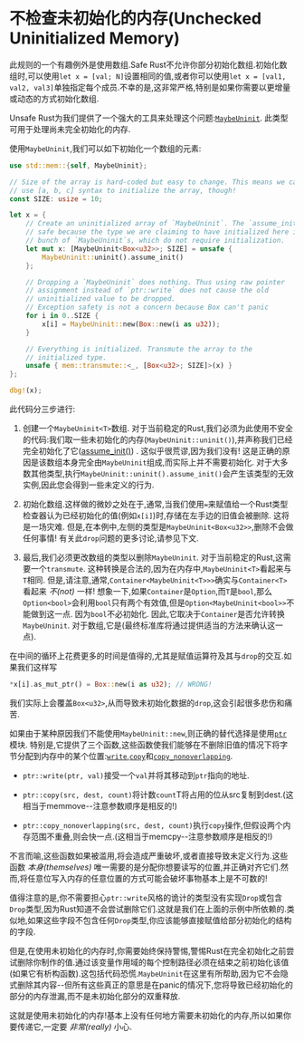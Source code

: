 # 不检查未初始化的内存(Unchecked Uninitialized Memory)

此规则的一个有趣例外是使用数组.Safe Rust不允许你部分初始化数组.初始化数组时,可以使用`let x = [val; N]`设置相同的值,或者你可以使用`let x = [val1, val2, val3]`单独指定每个成员.不幸的是,这非常严格,特别是如果你需要以更增量或动态的方式初始化数组.

Unsafe Rust为我们提供了一个强大的工具来处理这个问题:[`MaybeUninit`](https://doc.rust-lang.org/core/mem/union.MaybeUninit.html). 此类型可用于处理尚未完全初始化的内存.

使用`MaybeUninit`,我们可以如下初始化一个数组的元素:

```Rust
use std::mem::{self, MaybeUninit};

// Size of the array is hard-coded but easy to change. This means we can't
// use [a, b, c] syntax to initialize the array, though!
const SIZE: usize = 10;

let x = {
    // Create an uninitialized array of `MaybeUninit`. The `assume_init` is
    // safe because the type we are claiming to have initialized here is a
    // bunch of `MaybeUninit`s, which do not require initialization.
    let mut x: [MaybeUninit<Box<u32>>; SIZE] = unsafe {
        MaybeUninit::uninit().assume_init()
    };

    // Dropping a `MaybeUninit` does nothing. Thus using raw pointer
    // assignment instead of `ptr::write` does not cause the old
    // uninitialized value to be dropped.
    // Exception safety is not a concern because Box can't panic
    for i in 0..SIZE {
        x[i] = MaybeUninit::new(Box::new(i as u32));
    }

    // Everything is initialized. Transmute the array to the
    // initialized type.
    unsafe { mem::transmute::<_, [Box<u32>; SIZE]>(x) }
};

dbg!(x);
```

此代码分三步进行:

1. 创建一个`MaybeUninit<T>`数组. 对于当前稳定的Rust,我们必须为此使用不安全的代码:我们取一些未初始化的内存(`MaybeUninit::uninit()`),并声称我们已经完全初始化了它([assume_init()](https://doc.rust-lang.org/core/mem/union.MaybeUninit.html#method.assume_init)) . 这似乎很荒谬,因为我们没有! 这是正确的原因是该数组本身完全由`MaybeUninit`组成,而实际上并不需要初始化. 对于大多数其他类型,执行`MaybeUninit::uninit().assume_init()`会产生该类型的无效实例,因此您会得到一些未定义的行为.

2. 初始化数组.这样做的微妙之处在于,通常,当我们使用`=`来赋值给一个Rust类型检查器认为已经初始化的值(例如`x[i]`)时,存储在左手边的旧值会被删除. 这将是一场灾难. 但是,在本例中,左侧的类型是`MaybeUninit<Box<u32>>`,删除不会做任何事情! 有关此`drop`问题的更多讨论,请参见下文.

3. 最后,我们必须更改数组的类型以删除`MaybeUninit`. 对于当前稳定的Rust,这需要一个`transmute`. 这种转换是合法的,因为在内存中,`MaybeUninit<T>`看起来与`T`相同.
但是,请注意,通常,`Container<MaybeUninit<T>>>`确实与`Container<T>`看起来 *不(not)* 一样! 想象一下,如果`Container`是`Option`,而`T`是`bool`,那么`Option<bool>`会利用`bool`只有两个有效值,但是`Option<MaybeUninit<bool>>`不能做到这一点. 因为`bool`不必初始化.
因此,它取决于`Container`是否允许转换`MaybeUninit`. 对于数组,它是(最终标准库将通过提供适当的方法来确认这一点).

在中间的循环上花费更多的时间是值得的,尤其是赋值运算符及其与`drop`的交互.如果我们这样写

```Rust
*x[i].as_mut_ptr() = Box::new(i as u32); // WRONG!
```

我们实际上会覆盖`Box<u32>`,从而导致未初始化数据的`drop`,这会引起很多悲伤和痛苦.

如果由于某种原因我们不能使用`MaybeUninit::new`,则正确的替代选择是使用[`ptr`](https://doc.rust-lang.org/core/ptr/index.html)模块. 特别是,它提供了三个函数,这些函数使我们能够在不删除旧值的情况下将字节分配到内存中的某个位置:[`write`](https://doc.rust-lang.org/core/ptr/fn.write.html),[`copy`](https://doc.rust-lang.org/core/ptr/fn.copy.html)和[`copy_nonoverlapping`](https://doc.rust-lang.org/core/ptr/fn.copy_nonoverlapping.html).

- `ptr::write(ptr, val)`接受一个`val`并将其移动到`ptr`指向的地址.

- `ptr::copy(src, dest, count)`将计数`count`T将占用的位从src复制到dest.(这相当于memmove--注意参数顺序是相反的!)

- `ptr::copy_nonoverlapping(src, dest, count)`执行`copy`操作,但假设两个内存范围不重叠,则会快一点.(这相当于memcpy--注意参数顺序是相反的!)

不言而喻,这些函数如果被滥用,将会造成严重破坏,或者直接导致未定义行为.这些函数 *本身(themselves)* 唯一需要的是分配你想要读写的位置,并正确对齐它们.然而,将任意位写入内存的任意位置的方式可能会破坏事物基本上是不可数的!

值得注意的是,你不需要担心`ptr::write`风格的诡计的类型没有实现`Drop`或包含`Drop`类型,因为Rust知道不会尝试删除它们.这就是我们在上面的示例中所依赖的.类似地,如果这些字段不包含任何`Drop`类型,你应该能够直接赋值给部分初始化的结构的字段.

但是,在使用未初始化的内存时,你需要始终保持警惕,警惕Rust在完全初始化之前尝试删除你制作的值.通过该变量作用域的每个控制路径必须在结束之前初始化该值(如果它有析构函数).这包括代码恐慌.`MaybeUninit`在这里有所帮助,因为它不会隐式删除其内容--但所有这些真正的意思是在panic的情况下,您将导致已经初始化的部分的内存泄漏,而不是未初始化部分的双重释放.

这就是使用未初始化的内存!基本上没有任何地方需要未初始化的内存,所以如果你要传递它,一定要 *非常(really)* 小心.
